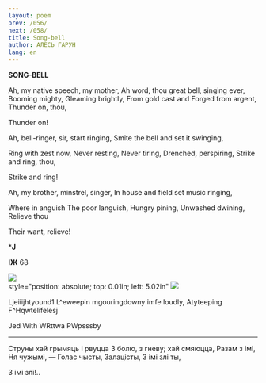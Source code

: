 ```yaml
---
layout: poem
prev: /056/
next: /058/
title: Song-bell
author: АЛЕСЬ ГАРУН
lang: en
---
```



 
**SONG-BELL**

Ah, my native speech, my mother, Ah word, thou great bell, singing ever, Booming mighty, Gleaming brightly, From gold cast and Forged from argent, Thunder on, thou,

Thunder on!

Ah, bell-ringer, sir, start ringing, Smite the bell and set it swinging,

Ring with zest now, Never resting, Never tiring, Drenched, perspiring, Strike and ring, thou,

Strike and ring!

Ah, my brother, minstrel, singer, In house and field set music ringing,

Where in anguish The poor languish, Hungry pining, Unwashed dwining, Relieve thou

Their want, relieve!

***J**

**IЖ** 68

  
![](2022-%D0%9C%D1%96%D0%BD%D1%81%D0%BA-%D0%BB%D1%83%D1%87%D0%BD%D0%B0%D1%81%D1%86%D1%8C-%D0%BC%D1%96%D0%BA%D0%BE%D0%BB%D0%B0-%D0%BC%D1%8F%D1%82%D0%BB%D1%96%D1%86%D0%BA%D1%96_html_34625acb4011ea59.jpg)  
style="position: absolute; top: 0.01in; left: 5.02in" ![](2022-%D0%9C%D1%96%D0%BD%D1%81%D0%BA-%D0%BB%D1%83%D1%87%D0%BD%D0%B0%D1%81%D1%86%D1%8C-%D0%BC%D1%96%D0%BA%D0%BE%D0%BB%D0%B0-%D0%BC%D1%8F%D1%82%D0%BB%D1%96%D1%86%D0%BA%D1%96_html_c4cca4cb9c9c30b8.png)

Ljeiiijhtyound1 L^eweepin mgouringdowny imfe loudly, Atyteeping F^Hqwtelifelesj

Jed With WRttwa PWpsssby

*****

  

Струны хай грымяць i рвуцца 3 болю, з гневу; хай смяюцца, Разам з імі, Ня чужымі, — Голас чысты, Залацісты, 3 імі злі ты,

3 імі злі!..
